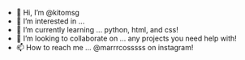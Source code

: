 - 👋 Hi, I’m @kitomsg
- 👀 I’m interested in ...
- 🌱 I’m currently learning ... python, html, and css!
- 💞️ I’m looking to collaborate on ... any projects you need help with!
- 📫 How to reach me ... @marrrcosssss on instagram!

<!---
kitomsg/kitomsg is a ✨ special ✨ repository because its `README.md` (this file) appears on your GitHub profile.
You can click the Preview link to take a look at your changes.
--->
